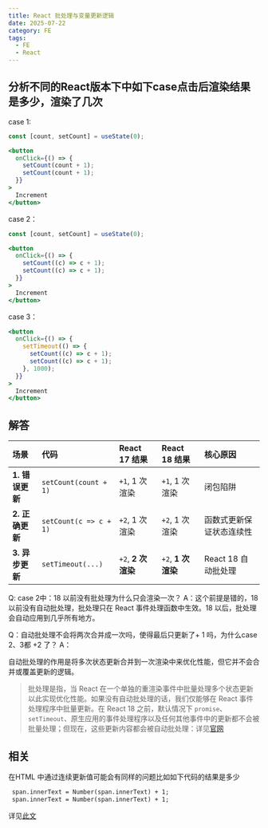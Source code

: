 ```yaml
---
title: React 批处理与变量更新逻辑
date: 2025-07-22
category: FE
tags:
  - FE
  - React
---
```

<!-- more -->

## 分析不同的React版本下中如下case点击后渲染结果是多少，渲染了几次

case 1:

```jsx
const [count, setCount] = useState(0);

<button
  onClick={() => {
    setCount(count + 1);
    setCount(count + 1);
  }}
>
  Increment
</button>
```

case 2：

```jsx
const [count, setCount] = useState(0);

<button
  onClick={() => {
    setCount((c) => c + 1);
    setCount((c) => c + 1);
  }}
>
  Increment
</button>
```

case 3：

```jsx
<button
  onClick={() => {
    setTimeout(() => {
      setCount((c) => c + 1);
      setCount((c) => c + 1);
    }, 1000);
  }}
>
  Increment
</button>
```

## 解答

| 场景                  | 代码                     | React 17 结果              | React 18 结果              | 核心原因                 |
| :-------------------- | :----------------------- | :------------------------- | :------------------------- | :----------------------- |
| **1. 错误更新** | `setCount(count + 1)`  | `+1`, 1 次渲染           | `+1`, 1 次渲染           | 闭包陷阱                 |
| **2. 正确更新** | `setCount(c => c + 1)` | `+2`, 1 次渲染           | `+2`, 1 次渲染           | 函数式更新保证状态连续性 |
| **3. 异步更新** | `setTimeout(...)`      | `+2`, **2 次渲染** | `+2`, **1 次渲染** | React 18 自动批处理      |

Q: case 2中：18 以前没有批处理为什么只会渲染一次？
A：这个前提是错的，18以前没有自动批处理，批处理只在 React 事件处理函数中生效。18 以后，批处理会自动应用到几乎所有地方。

Q：自动批处理不会将两次合并成一次吗，使得最后只更新了+ 1 吗，为什么case 2、3都 +2 了？
A：

自动批处理的作用是将多次状态更新合并到一次渲染中来优化性能，但它并不会合并或覆盖更新的逻辑。

> 批处理是指，当 React 在一个单独的重渲染事件中批量处理多个状态更新以此实现优化性能。如果没有自动批处理的话，我们仅能够在 React 事件处理程序中批量更新。在 React 18 之前，默认情况下 `promise`、`setTimeout`、原生应用的事件处理程序以及任何其他事件中的更新都不会被批量处理；但现在，这些更新内容都会被自动批处理：详见[官网](https://zh-hans.react.dev/blog/2022/03/29/react-v18)

## 相关

在HTML 中通过连续更新值可能会有同样的问题比如如下代码的结果是多少

```html
 span.innerText = Number(span.innerText) + 1;
 span.innerText = Number(span.innerText) + 1;
```

详见[此文](./browser-rendering-and-event-loop.md)
